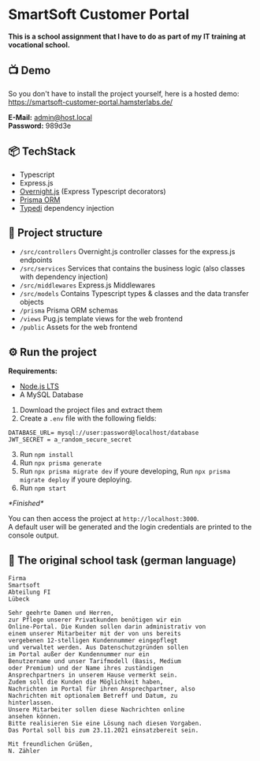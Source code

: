 # SmartSoft Customer Portal
**This is a school assignment that I have to do as part of my IT training at vocational school.**

## 📺 Demo
So you don't have to install the project yourself, here is a hosted demo:  
https://smartsoft-customer-portal.hamsterlabs.de/

**E-Mail:** admin@host.local  
**Password:** 989d3e

## 📦 TechStack
- Typescript
- Express.js
- [Overnight.js](https://github.com/seanpmaxwell/overnight/) (Express Typescript decorators)
- [Prisma ORM](https://www.prisma.io/)
- [Typedi](https://github.com/typestack/typedi) dependency injection

## 📁 Project structure
- `/src/controllers` Overnight.js controller classes for the express.js endpoints
- `/src/services` Services that contains the business logic (also classes with dependency injection)
- `/src/middlewares` Express.js Middlewares
- `/src/models` Contains Typescript types & classes and the data transfer objects
- `/prisma` Prisma ORM schemas
- `/views` Pug.js template views for the web frontend
- `/public` Assets for the web frontend

## ⚙ Run the project
**Requirements:**
- [Node.js LTS](https://nodejs.org/en/)
- A MySQL Database

1. Download the project files and extract them
2. Create a `.env` file with the following fields:
```env
DATABASE_URL= mysql://user:password@localhost/database 
JWT_SECRET = a_random_secure_secret
```
3. Run `npm install`
4. Run `npx prisma generate`
5. Run `npx prisma migrate dev` if youre developing, Run `npx prisma migrate deploy` if youre deploying.
6. Run `npm start`

*\*Finished\**

You can then access the project at `http://localhost:3000`.  
A default user will be generated and the login credentials are printed to the console output.

## 📃 The original school task (german language)
```
Firma
Smartsoft
Abteilung FI
Lübeck

Sehr geehrte Damen und Herren,
zur Pflege unserer Privatkunden benötigen wir ein
Online-Portal. Die Kunden sollen darin administrativ von
einem unserer Mitarbeiter mit der von uns bereits
vergebenen 12-stelligen Kundennummer eingepflegt
und verwaltet werden. Aus Datenschutzgründen sollen
im Portal außer der Kundennummer nur ein
Benutzername und unser Tarifmodell (Basis, Medium
oder Premium) und der Name ihres zuständigen
Ansprechpartners in unserem Hause vermerkt sein.
Zudem soll die Kunden die Möglichkeit haben,
Nachrichten im Portal für ihren Ansprechpartner, also
Nachrichten mit optionalem Betreff und Datum, zu
hinterlassen.
Unsere Mitarbeiter sollen diese Nachrichten online
ansehen können.
Bitte realisieren Sie eine Lösung nach diesen Vorgaben.
Das Portal soll bis zum 23.11.2021 einsatzbereit sein.

Mit freundlichen Grüßen,
N. Zähler
```
